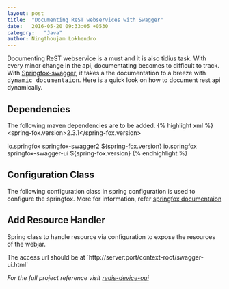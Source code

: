 ```yaml
---
layout: post
title:  "Documenting ReST webservices with Swagger"
date:   2016-05-20 09:33:05 +0530
category:	"Java"
author:	Ningthoujam Lokhendro
---
```

Documenting ReST webservice is a must and it is also tidius task. With every minor change in the api, documentating becomes to difficult to track. With [Springfox-swagger][Springfox-swagger], it takes a the documentation to a breeze with <kbd>dynamic documentaion</kbd>. Here is a quick look on how to document rest api dynamically.

## <span class="glyphicon glyphicon-pushpin" ></span> Dependencies
The following maven dependencies are to be added.
{% highlight xml %}
<properties>
    <spring-fox.version>2.3.1</spring-fox.version>
</properties>
<!-- Springfox swagger -->
<dependency>
  <groupId>io.springfox</groupId>
  <artifactId>springfox-swagger2</artifactId>
  <version>${spring-fox.version}</version>
</dependency>
<!-- Webjar UI -->
<dependency>
  <groupId>io.springfox</groupId>
  <artifactId>springfox-swagger-ui</artifactId>
  <version>${spring-fox.version}</version>
</dependency>
{% endhighlight %}

## <span class="glyphicon glyphicon-pushpin"></span> Configuration Class
The following configuration class in spring configuration is used to configure the springfox. More for information, refer [springfox documentaion][springfox documentaion]
<script src="https://gist-it.appspot.com/github/ningthoujam-lokhendro/DeviceDetail/blob/master/redis-device-oui/src/main/java/com/ningzeta/deviceOUI/config/SwaggerConfiguration.java?footer=0&slice=22:0"></script>

## <span class="glyphicon glyphicon-pushpin"></span> Add Resource Handler
Spring class to handle resource via configuration to expose the resources of the webjar.
<script src="https://gist-it.appspot.com/github/ningthoujam-lokhendro/DeviceDetail/blob/master/redis-device-oui/src/main/java/com/ningzeta/deviceOUI/config/WebConfiguration.java?footer=0&slice=18:0"></script>

<div class="alert alert-info">
<span class="glyphicon glyphicon-info-sign"></span> The access url should be at `http://server:port/context-root/swagger-ui.html`
</div>

<i class="glyphicon glyphicon-apple" /> For the full project reference visit [redis-device-oui][redis-device-oui]

[redis-device-oui]: https://github.com/ningthoujam-lokhendro/DeviceDetail/blob/master/redis-device-oui
[Springfox-swagger]: http://springfox.github.io/springfox/
[springfox documentaion]: http://springfox.github.io/springfox/docs/current/